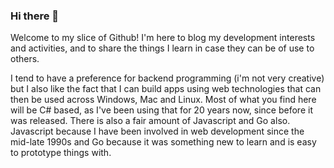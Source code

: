 ### Hi there 👋

Welcome to my slice of Github! I'm here to blog my development interests and activities, and to share the things I learn in case they can be of use to others.

I tend to have a preference for backend programming (i'm not very creative) but I also like the fact that I can build apps using web technologies that can then be used across Windows, Mac and Linux. Most of what you find here will be C# based, as I've been using that for 20 years now, since before it was released. There is also a fair amount of Javascript and Go also. Javascript because I have been involved in web development since the mid-late 1990s and Go because it was something new to learn and is easy to prototype things with.

<!--
**aykay76/aykay76** is a ✨ _special_ ✨ repository because its `README.md` (this file) appears on your GitHub profile.

Here are some ideas to get you started:

- 🔭 I’m currently working on ...
- 🌱 I’m currently learning ...
- 👯 I’m looking to collaborate on ...
- 🤔 I’m looking for help with ...
- 💬 Ask me about ...
- 📫 How to reach me: ...
- 😄 Pronouns: ...
- ⚡ Fun fact: ...
-->
